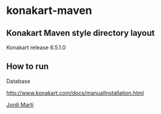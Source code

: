 konakart-maven
==============

Konakart Maven style directory layout 
-------------------------------------

Konakart release  6.5.1.0

How to run 
----------


Database

http://www.konakart.com/docs/manualInstallation.html

[Jordi Martí](https://twitter.com/alquilerjoven)
